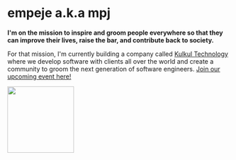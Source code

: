 # empeje a.k.a mpj

**I'm on the mission to inspire and groom people everywhere so that they can improve their lives, raise the bar, and contribute back to society.**

For that mission, I'm currently building a company called [Kulkul Technology][KULKUL] where we develop software with clients all over the world and create a community to groom the next generation of software engineers. [Join our upcoming event here!][MEETUP]

[<img src="https://avatars3.githubusercontent.com/u/60575740" width="150px" />][KULKUL]

[KULKUL]: https://github.com/kulkultech
[MEETUP]: https://meetup.com/kulkul
